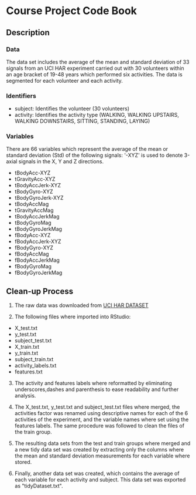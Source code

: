 # Course Project Code Book

## Description

### Data
The data set includes the average of the mean and standard deviation of 33 signals from an  UCI HAR experiment carried out with 30 volunteers within an age bracket of 19-48 years which performed six activities. The data is segmented for each volunteer and each activity.

### Identifiers
+ subject: Identifies the volunteer (30 volunteers)
+ activity: Identifies the activity type (WALKING, WALKING UPSTAIRS, WALKING DOWNSTAIRS, SITTING, STANDING, LAYING)

### Variables
There are 66 variables which represent the average of the mean or standard deviation (Std) of the following signals:
'-XYZ' is used to denote 3-axial signals in the X, Y and Z directions.

+ tBodyAcc-XYZ
+ tGravityAcc-XYZ
+ tBodyAccJerk-XYZ
+ tBodyGyro-XYZ
+ tBodyGyroJerk-XYZ
+ tBodyAccMag
+ tGravityAccMag
+ tBodyAccJerkMag
+ tBodyGyroMag
+ tBodyGyroJerkMag
+ fBodyAcc-XYZ
+ fBodyAccJerk-XYZ
+ fBodyGyro-XYZ
+ fBodyAccMag
+ fBodyAccJerkMag
+ fBodyGyroMag
+ fBodyGyroJerkMag

## Clean-up Process
1. The raw data was downloaded from [UCI HAR DATASET](https://d396qusza40orc.cloudfront.net/getdata%2Fprojectfiles%2FUCI%20HAR%20Dataset.zip)

2. The following files where imported into RStudio:
  + X_test.txt
  + y_test.txt
  + subject_test.txt
  + X_train.txt
  + y_train.txt
  + subject_train.txt
  + activity_labels.txt
  + features.txt

3. The activity and features labels where reformatted by eliminating underscores,dashes and parenthesis to ease readability and further analysis.

4. The X_test.txt, y_test.txt and subject_test.txt files where merged, the activities factor was renamed using descriptive names for each of the 6 activities of the experiment, and the variable names where set using the features labels. The same procedure was followed to clean the files of the train group.

5. The resulting data sets from the test and train groups where merged and a new tidy data set was created by extracting only the columns where the mean and standard deviation measurements for each variable where stored.

6. Finally, another data set was created, which contains the average of each variable for each activity and subject. This data set was exported as "tidyDataset.txt".

  
